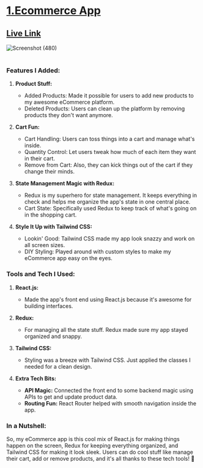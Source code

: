 
# [1.Ecommerce App](https://github.com/snehalgadge/Full-Stack-JavaScript-Projects-2022-/tree/main/04_REACT/ecommerce-app)<br>
## [Live Link](https://snehal-ecommerce.netlify.app/)
![Screenshot (480)](https://github.com/snehalgadge/Full-Stack-JavaScript-Projects-2022-/assets/91423583/5b9e87ec-6236-4bf3-be94-c6618e6324d5)
<br> <br>

### Features I Added:

1. **Product Stuff:**
   - Added Products: Made it possible for users to add new products to my awesome eCommerce platform.
   - Deleted Products: Users can clean up the platform by removing products they don't want anymore.

2. **Cart Fun:**
   - Cart Handling: Users can toss things into a cart and manage what's inside.
   - Quantity Control: Let users tweak how much of each item they want in their cart.
   - Remove from Cart: Also, they can kick things out of the cart if they change their minds.

3. **State Management Magic with Redux:**
   - Redux is my superhero for state management. It keeps everything in check and helps me organize the app's state in one central place.
   - Cart State: Specifically used Redux to keep track of what's going on in the shopping cart.

4. **Style It Up with Tailwind CSS:**
   - Lookin' Good: Tailwind CSS made my app look snazzy and work on all screen sizes.
   - DIY Styling: Played around with custom styles to make my eCommerce app easy on the eyes.

### Tools and Tech I Used:

1. **React.js:**
   - Made the app's front end using React.js because it's awesome for building interfaces.

2. **Redux:**
   - For managing all the state stuff. Redux made sure my app stayed organized and snappy.

3. **Tailwind CSS:**
   - Styling was a breeze with Tailwind CSS. Just applied the classes I needed for a clean design.

4. **Extra Tech Bits:**
   - **API Magic:** Connected the front end to some backend magic using APIs to get and update product data.
   - **Routing Fun:** React Router helped with smooth navigation inside the app.

### In a Nutshell:

So, my eCommerce app is this cool mix of React.js for making things happen on the screen, Redux for keeping everything organized, and Tailwind CSS for making it look sleek. Users can do cool stuff like manage their cart, add or remove products, and it's all thanks to these tech tools! 🚀


